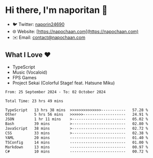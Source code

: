 # Hi there, I'm naporitan 👋

- 🐦 Twitter: [naporin24690](https://twitter.com/naporin24690)
- 🌐 Website: [https://napochaan.com](https://napochaan.com)
- ✉️ Email: [contact@napochaan.com](mailto:contact@napochaan.com)

## What I Love ❤️
- TypeScript
- Music (Vocaloid)
- FPS Games
- Project Sekai (Colorful Stage! feat. Hatsune Miku)

<!--START_SECTION:waka-->

```txt
From: 25 September 2024 - To: 02 October 2024

Total Time: 23 hrs 49 mins

TypeScript   13 hrs 38 mins  >>>>>>>>>>>>>>-----------   57.28 %
Other        5 hrs 56 mins   >>>>>>-------------------   24.91 %
JSON         1 hr 11 mins    >------------------------   05.02 %
Bash         39 mins         >------------------------   02.80 %
JavaScript   38 mins         >------------------------   02.72 %
CSS          33 mins         >------------------------   02.38 %
YAML         20 mins         -------------------------   01.40 %
TSConfig     14 mins         -------------------------   01.00 %
Markdown     13 mins         -------------------------   00.97 %
C#           10 mins         -------------------------   00.72 %
```

<!--END_SECTION:waka-->

